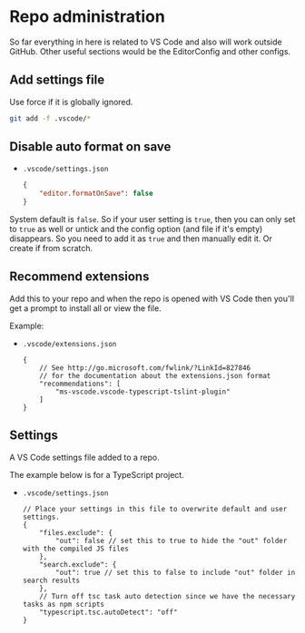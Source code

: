 # Repo administration

So far everything in here is related to VS Code and also will work outside GitHub. Other useful sections would be the EditorConfig and other configs.


## Add settings file

Use force if it is globally ignored.

```sh
git add -f .vscode/*
```


## Disable auto format on save

- `.vscode/settings.json`
    ```json
    {
        "editor.formatOnSave": false
    }
    ```

System default is `false`.  So if your user setting is `true`, then you can only set to `true` as well or untick and the config option (and file if it's empty) disappears. So you need to add it as `true` and then manually edit it. Or create if from scratch.


## Recommend extensions

Add this to your repo and when the repo is opened with VS Code then you'll get a prompt to install all or view the file.

Example:

- `.vscode/extensions.json`
    ```json5
    {
        // See http://go.microsoft.com/fwlink/?LinkId=827846
        // for the documentation about the extensions.json format
        "recommendations": [
            "ms-vscode.vscode-typescript-tslint-plugin"
        ]
    }
    ```


## Settings

A VS Code settings file added to a repo.

The example below is for a TypeScript project. <!-- TODO Move to cookbook -->

- `.vscode/settings.json`
    ```json5
    // Place your settings in this file to overwrite default and user settings.
    {
        "files.exclude": {
            "out": false // set this to true to hide the "out" folder with the compiled JS files
        },
        "search.exclude": {
            "out": true // set this to false to include "out" folder in search results
        },
        // Turn off tsc task auto detection since we have the necessary tasks as npm scripts
        "typescript.tsc.autoDetect": "off"
    }
    ```
